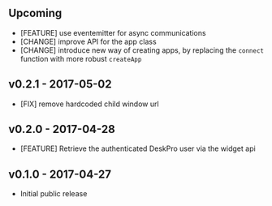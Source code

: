 ## Upcoming

* [FEATURE] use eventemitter for async communications 
* [CHANGE] improve API for the app class 
* [CHANGE] introduce new way of creating apps, by replacing the `connect` function with more robust `createApp` 

## v0.2.1 - 2017-05-02

* [FIX] remove hardcoded child window url

## v0.2.0 - 2017-04-28 

* [FEATURE] Retrieve the authenticated DeskPro user via the widget api 

## v0.1.0 - 2017-04-27

* Initial public release
